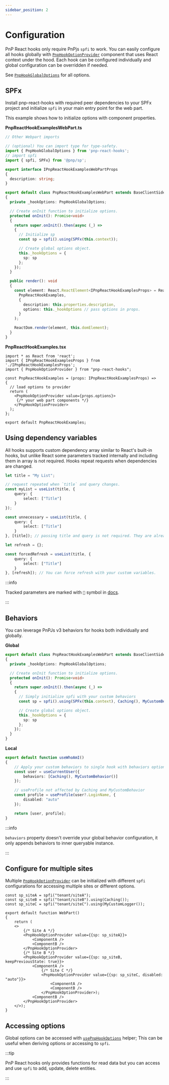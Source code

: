```yaml
---
sidebar_position: 2
---
```


# Configuration

PnP React hooks only require PnPjs `spfi` to work. You can easily configure all hooks globally with [`PnpHookOptionProvider`](API/PnPHookOptionProvider.md) component that uses React context under the hood. Each hook can be configured individually and global configuration can be overridden if needed. 

See [`PnpHookGlobalOptions`](API/Interfaces/PnpHookGlobalOptions) for all options.

## SPFx

Install pnp-react-hooks with required peer dependencies to your SPFx project and initialize `spfi` in your main entry point for the web part. 

This example shows how to initialize options with component properties.

**PnpReactHookExamplesWebPart.ts**
```typescript
// Other Webpart imports

// (optional) You can import type for type-safety.
import { PnpHookGlobalOptions } from 'pnp-react-hooks';
// import spfi
import { spfi, SPFx} from '@pnp/sp';

export interface IPnpReactHookExamplesWebPartProps
{
  description: string;
}

export default class PnpReactHookExamplesWebPart extends BaseClientSideWebPart<IPnpReactHookExamplesWebPartProps>
{
  private _hookOptions: PnpHookGlobalOptions;

  // Create onInit function to initialize options.
  protected onInit(): Promise<void>
  {
    return super.onInit().then(async (_) =>
    {
	  // Initialize sp
      const sp = spfi().using(SPFx(this.context));

      // Create global options object.
      this._hookOptions = {
        sp: sp
      };
    });
  }

  public render(): void
  {
    const element: React.ReactElement<IPnpReactHookExamplesProps> = React.createElement(
      PnpReactHookExamples,
      {
        description: this.properties.description,
        options: this._hookOptions // pass options in props.
      }
    );

    ReactDom.render(element, this.domElement);
  }
}
```

**PnpReactHookExamples.tsx**
```tsx
import * as React from 'react';
import { IPnpReactHookExamplesProps } from './IPnpReactHookExamplesProps';
import { PnpHookOptionProvider } from "pnp-react-hooks";

const PnpReactHookExamples = (props: IPnpReactHookExamplesProps) =>
{
  // load options to provider
  return (
    <PnpHookOptionProvider value={props.options}>
     {/* your web part components */}
    </PnpHookOptionProvider>
  );
};

export default PnpReactHookExamples;
```

## Using dependency variables

All hooks supports custom dependency array similar to React's built-in hooks, but unlike React some parameters tracked internally and including them in array is not required. Hooks repeat requests when dependencies are changed.

```typescript
let title = "My List";

// request repeated when `title` and query changes.
const myList = useList(title, {
	query: {
		select: ["Title"]
	}
});

const unnecessary = useList(title, {
	query: {
		select: ["Title"]
	}
}, [title]); // passing title and query is not required. They are already tracking internally.

let refresh = {};

const forcedRefresh = useList(title, {
	query: {
		select: ["Title"]
	}
}, [refresh]); // You can force refresh with your custom variables.
```

:::info

Tracked parameters are marked with `🚩` symbol in [docs](API/index.md).

:::

## Behaviors

You can leverage PnPJs v3 behaviors for hooks both individually and globally. 

**Global**
```typescript
export default class PnpReactHookExamplesWebPart extends BaseClientSideWebPart<IPnpReactHookExamplesWebPartProps>
{
  private _hookOptions: PnpHookGlobalOptions;

  // Create onInit function to initialize options.
  protected onInit(): Promise<void>
  {
    return super.onInit().then(async (_) =>
    {
	  // Simply initialize spfi with your custom behaviors
      const sp = spfi().using(SPFx(this.context), Caching(), MyCustomBehavior());

      // Create global options object.
      this._hookOptions = {
        sp: sp
      };
    });
  }
}
```

**Local**
```typescript
export default function useWhoAmI()
{
	// Apply your custom behaviors to single hook with behaviors option.
    const user = useCurrentUser({
		behaviors: [Caching(), MyCustomBehavior()] 
	});

    // useProfile not affected by Caching and MyCustomBehavior
	const profile = useProfile(user?.LoginName, {
		disabled: "auto"
	});

	return [user, profile];
}
```

:::info

`behaviors` property doesn't override your global behavior configuration, it only appends behaviors to inner queryable instance.

:::

## Configure for multiple sites

Multiple [`PnpHookOptionProvider`](API/PnPHookOptionProvider.md) can be initialized with different `spfi` configurations for accessing multiple sites or different options.

```tsx
const sp_siteA = spfi("tenant/siteA");
const sp_siteB = spfi("tenant/siteB").using(Caching());
const sp_siteC = spfi("tenant/siteC").using(MyCustomLogger());

export default function WebPart()
{
	return (
	<>
		{/* Site A */}
		<PnpHookOptionProvider value={{sp: sp_siteA}}>
			<ComponentA />
			<ComponentB />
		</PnpHookOptionProvider>
		{/* Site B */}
		<PnpHookOptionProvider value={{sp: sp_siteB, keepPreviousState: true}}>
			<ComponentA />
				{/* Site C */}
				<PnpHookOptionProvider value={{sp: sp_siteC, disabled: "auto"}}>
					<ComponentA />
					<ComponentB />
				</PnpHookOptionProvider>);
			<ComponentB />
		</PnpHookOptionProvider>
	</>);
}
```

## Accessing options

Global options can be accessed with [`usePnpHookOptions`](API/usePnpHookOptions.md) helper; This can be useful when deriving options or accessing to  `spfi`.

:::tip

PnP React hooks only provides functions for read data but you can access and use `spfi` to add, update, delete entities.

:::